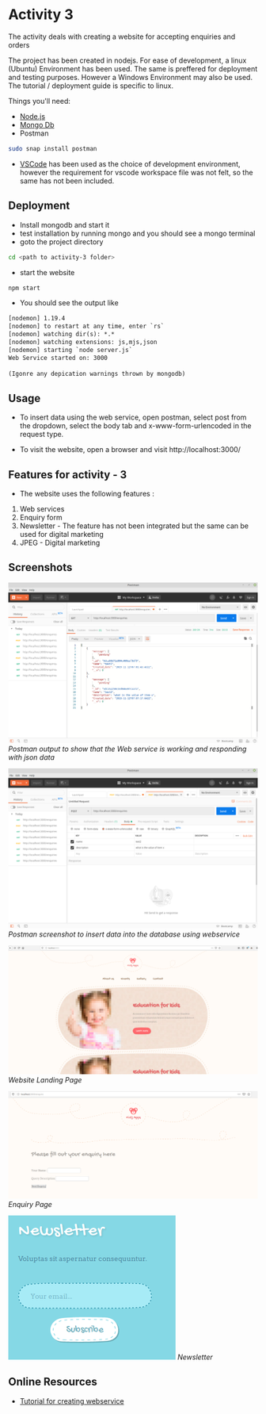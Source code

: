 # Activity 3

The activity deals with creating a website for accepting enquiries and orders

The project has been created in nodejs. For ease of development, a linux (Ubuntu) Environment has been used. The same is preffered for deployment and testing purposes. However a Windows Environment may also be used. The tutorial / deployment guide is specific to linux.

Things you'll need:

* [Node.js](https://nodejs.org)
* [Mongo Db](https://www.mongodb.com/download-center/community)
* Postman

```bash
sudo snap install postman
```

* [VSCode](https://code.visualstudio.com/Download) has been used as the choice of development environment, however the requirement for vscode workspace file was not felt, so the same has not been included.

## Deployment

* Install mongodb and start it
* test installation by running mongo and you should see a mongo terminal
* goto the project directory

```bash
cd <path to activity-3 folder>
```

* start the website

```bash
npm start
```

* You should see the output like

```console
[nodemon] 1.19.4
[nodemon] to restart at any time, enter `rs`
[nodemon] watching dir(s): *.*
[nodemon] watching extensions: js,mjs,json
[nodemon] starting `node server.js`
Web Service started on: 3000

(Igonre any depication warnings thrown by mongodb)
```

## Usage

* To insert data using the web service, open postman, select post from the dropdown, select the body tab and x-www-form-urlencoded in the request type.

* To visit the website, open a browser and visit http://localhost:3000/

## Features for activity - 3

* The website uses the following features :

1. Web services
2. Enquiry form
3. Newsletter - The feature has not been integrated but the same can be used for digital marketing
4. JPEG - Digital marketing

## Screenshots

![Web Service In action](screenshots/postman-get.png "Postman output to show that the Web service is working and responding with json data")
*Postman output to show that the Web service is working and responding with json data*

![Web Service In action](screenshots/insert-enquiry-using-post.png "Insert data in the database using the web service")
*Postman screenshot to insert data into the database using webservice*

![Main Website](screenshots/main-webpage.png "The Website Index")
*Website Landing Page*

![Enquiry Form](screenshots/enquiry-form.png "Enquiry Page")
*Enquiry Page*

![Newsletter](screenshots/newsletter.png "Newsletter")
*Newsletter*

## Online Resources

* [Tutorial for creating webservice](https://www.codementor.io/olatundegaruba/nodejs-restful-apis-in-10-minutes-q0sgsfhbd)
